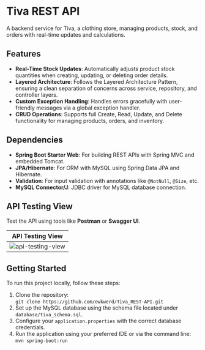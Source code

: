 # Tiva REST API  
A backend service for Tiva, a clothing store, managing products, stock, and orders with real-time updates and calculations.

## Features
- **Real-Time Stock Updates**: Automatically adjusts product stock quantities when creating, updating, or deleting order details.
- **Layered Architecture**: Follows the Layered Architecture Pattern, ensuring a clean separation of concerns across service, repository, and controller layers.
- **Custom Exception Handling**: Handles errors gracefully with user-friendly messages via a global exception handler.
- **CRUD Operations**: Supports full Create, Read, Update, and Delete functionality for managing products, orders, and inventory.
  
## Dependencies
- **Spring Boot Starter Web**: For building REST APIs with Spring MVC and embedded Tomcat.
- **JPA/Hibernate**: For ORM with MySQL using Spring Data JPA and Hibernate.
- **Validation**: For input validation with annotations like `@NotNull`, `@Size`, etc.
- **MySQL Connector/J**: JDBC driver for MySQL database connection.

## API Testing View 
Test the API using tools like **Postman** or **Swagger UI**.

| API Testing View |
|---------------------|
| ![api-testing-view](https://github.com/user-attachments/assets/f942b19b-525e-435b-bc79-09f99f99d9f9) |

## Getting Started
To run this project locally, follow these steps:
1. Clone the repository:  
   `git clone https://github.com/ewkwerd/Tiva_REST-API.git`
2. Set up the MySQL database using the schema file located under `database/tiva_schema.sql`.
3. Configure your `application.properties` with the correct database credentials.
4. Run the application using your preferred IDE or via the command line:  
   `mvn spring-boot:run`
